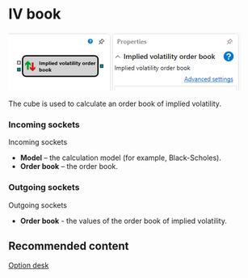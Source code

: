 # IV book

![Designer Glass implied volatility 00](../../../../../../images/designer_orderbook_implied_volatility_00.png)

The cube is used to calculate an order book of implied volatility.

### Incoming sockets

Incoming sockets

- **Model** – the calculation model (for example, Black-Scholes).
- **Order book** – the order book.

### Outgoing sockets

Outgoing sockets

- **Order book** \- the values of the order book of implied volatility.

## Recommended content

[Option desk](option_desk.md)
